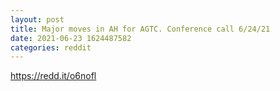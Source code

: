 ```yaml
--- 
layout: post 
title: Major moves in AH for AGTC. Conference call 6/24/21 
date: 2021-06-23 1624487582 
categories: reddit 
--- 
```

https://redd.it/o6nofl